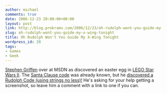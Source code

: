 ```yaml
---
author: michael
comments: true
date: 2006-12-23 20:00:00+00:00
layout: post
link: http://blog.prokrams.com/2006/12/23/oh-rudolph-wont-you-guide-my-x-wing-tonight/
slug: oh-rudolph-wont-you-guide-my-x-wing-tonight
title: Oh Rudolph Won't You Guide My X-Wing Tonight
wordpress_id: 20
tags:
- Games
- Geek
---
```


[Stephen Griffen](http://blogs.msdn.com/stephen_griffin) over at MSDN as discovered an easter egg in [LEGO Star Wars II](http://lucasarts.com/games/legostarwarsii/).  The [Santa Clause code](http://www.rebelscum.com/story/front/LEGO_Star_Wars_II_Easter_Christmas_Egg_102422.asp) was already known, but he [discovered a Rudolph Code (using strings no less)!](http://blogs.msdn.com/stephen_griffin/archive/2006/12/23/lego-star-wars-ii-rudolph-the-red-nose-jedi.aspx)  He's asking for your help getting a screenshot, so leave him a comment with a link to one if you can.
